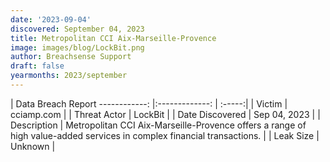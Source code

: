 ```yaml
---
date: '2023-09-04'
discovered: September 04, 2023
title: Metropolitan CCI Aix-Marseille-Provence
image: images/blog/LockBit.png
author: Breachsense Support
draft: false
yearmonths: 2023/september
---
```



| Data Breach Report
------------:     |:-------------:    | :-----:|
| Victim      | cciamp.com      | 
| Threat Actor      | LockBit      | 
| Date Discovered      | Sep 04, 2023      | 
| Description      | Metropolitan CCI Aix-Marseille-Provence offers a range of high value-added services in complex financial transactions.      | 
| Leak Size      | Unknown      | 

